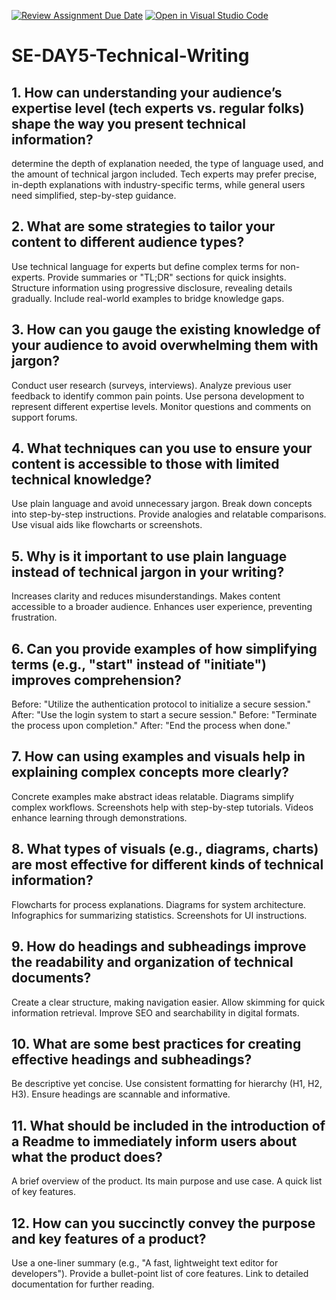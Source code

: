[![Review Assignment Due Date](https://classroom.github.com/assets/deadline-readme-button-22041afd0340ce965d47ae6ef1cefeee28c7c493a6346c4f15d667ab976d596c.svg)](https://classroom.github.com/a/zsAR-pyY)
[![Open in Visual Studio Code](https://classroom.github.com/assets/open-in-vscode-2e0aaae1b6195c2367325f4f02e2d04e9abb55f0b24a779b69b11b9e10269abc.svg)](https://classroom.github.com/online_ide?assignment_repo_id=18483699&assignment_repo_type=AssignmentRepo)
# SE-DAY5-Technical-Writing
## 1. How can understanding your audience’s expertise level (tech experts vs. regular folks) shape the way you present technical information?
determine the depth of explanation needed, the type of language used, and the amount of technical jargon included. Tech experts may prefer precise, in-depth explanations with industry-specific terms, while general users need simplified, step-by-step guidance.
## 2. What are some strategies to tailor your content to different audience types?
Use technical language for experts but define complex terms for non-experts.
Provide summaries or "TL;DR" sections for quick insights.
Structure information using progressive disclosure, revealing details gradually.
Include real-world examples to bridge knowledge gaps.
## 3. How can you gauge the existing knowledge of your audience to avoid overwhelming them with jargon?
Conduct user research (surveys, interviews).
Analyze previous user feedback to identify common pain points.
Use persona development to represent different expertise levels.
Monitor questions and comments on support forums.
## 4. What techniques can you use to ensure your content is accessible to those with limited technical knowledge?
Use plain language and avoid unnecessary jargon.
Break down concepts into step-by-step instructions.
Provide analogies and relatable comparisons.
Use visual aids like flowcharts or screenshots.
## 5. Why is it important to use plain language instead of technical jargon in your writing?
Increases clarity and reduces misunderstandings.
Makes content accessible to a broader audience.
Enhances user experience, preventing frustration.
## 6. Can you provide examples of how simplifying terms (e.g., "start" instead of "initiate") improves comprehension?
Before: "Utilize the authentication protocol to initialize a secure session."
After: "Use the login system to start a secure session."
Before: "Terminate the process upon completion."
After: "End the process when done."
## 7. How can using examples and visuals help in explaining complex concepts more clearly?
Concrete examples make abstract ideas relatable.
Diagrams simplify complex workflows.
Screenshots help with step-by-step tutorials.
Videos enhance learning through demonstrations.
## 8. What types of visuals (e.g., diagrams, charts) are most effective for different kinds of technical information?
Flowcharts for process explanations.
Diagrams for system architecture.
Infographics for summarizing statistics.
Screenshots for UI instructions.
## 9. How do headings and subheadings improve the readability and organization of technical documents?
Create a clear structure, making navigation easier.
Allow skimming for quick information retrieval.
Improve SEO and searchability in digital formats.
## 10. What are some best practices for creating effective headings and subheadings?
Be descriptive yet concise.
Use consistent formatting for hierarchy (H1, H2, H3).
Ensure headings are scannable and informative.
## 11. What should be included in the introduction of a Readme to immediately inform users about what the product does?
A brief overview of the product.
Its main purpose and use case.
A quick list of key features.
## 12. How can you succinctly convey the purpose and key features of a product?
Use a one-liner summary (e.g., "A fast, lightweight text editor for developers").
Provide a bullet-point list of core features.
Link to detailed documentation for further reading.
